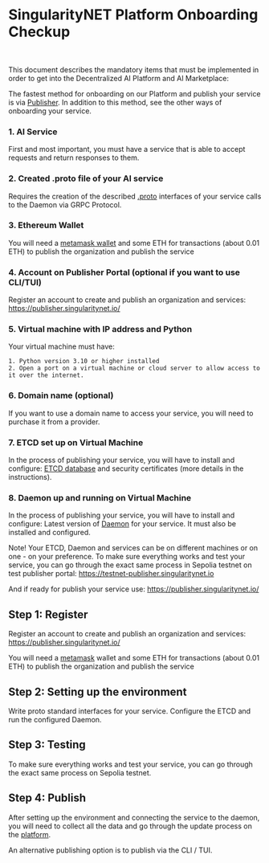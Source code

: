 # SingularityNET Platform Onboarding Checkup

</br>
<ImageViewer src="/assets/images/products/AIMarketplace/Marketplace/ReadyToOnboardingCheckUp.webp" alt="Checkup"/>

This document describes the mandatory items that must be implemented in order to get into the Decentralized AI Platform and AI Marketplace:

The fastest method for onboarding on our Platform and publish your service is via [Publisher](/docs/products/DecentralizedAIPlatform/DevelopersTutorials/OnboardingViaPublisher/). In addition to this method, see the other ways of onboarding your service.

### 1. AI Service

First and most important, you must have a service that is able to accept requests and return responses to them.

### 2. Created .proto file of your AI service

Requires the creation of the described [.proto](https://protobuf.dev/) interfaces of your service calls to the Daemon via GRPC Protocol.

### 3. Ethereum Wallet

You will need a [metamask wallet](https://metamask.io/) and some ETH for transactions (about 0.01 ETH) to publish the organization and publish the service

### 4. Account on Publisher Portal (optional if you want to use CLI/TUI)

Register an account to create and publish an organization and services: https://publisher.singularitynet.io/

### 5. Virtual machine with IP address and Python

Your virtual machine must have:

    1. Python version 3.10 or higher installed
    2. Open a port on a virtual machine or cloud server to allow access to it over the internet.

### 6. Domain name (optional)

If you want to use a domain name to access your service, you will need to purchase it from a provider.

### 7. ETCD set up on Virtual Machine

In the process of publishing your service, you will have to install and configure:
[ETCD database](https://etcd.io/) and security certificates (more details in the instructions).

### 8. Daemon up and running on Virtual Machine

In the process of publishing your service, you will have to install and configure:
Latest version of [Daemon](https://github.com/singnet/snet-daemon) for your service. It must also be installed and configured.

Note! Your ETCD, Daemon and services can be on different machines or on one - on your preference.
To make sure everything works and test your service, you can go through the exact same process in Sepolia testnet on test publisher portal: https://testnet-publisher.singularitynet.io

And if ready for publish your service use: https://publisher.singularitynet.io/





## Step 1: Register

Register an account to create and publish an organization and services: https://publisher.singularitynet.io/

You will need a [metamask](https://metamask.io/) wallet and some ETH for transactions (about 0.01 ETH) to publish the organization and publish the service 

## Step 2: Setting up the environment

Write proto standard interfaces for your service. Configure the ETCD and run the configured Daemon.

## Step 3: Testing


To make sure everything works and test your service, you can go through the exact same process on Sepolia testnet.


## Step 4: Publish

After setting up the environment and connecting the service to the daemon, you will need to collect all the data and go through the update process on the [platform](https://publisher.singularitynet.io/).

An alternative publishing option is to publish via the CLI / TUI.

